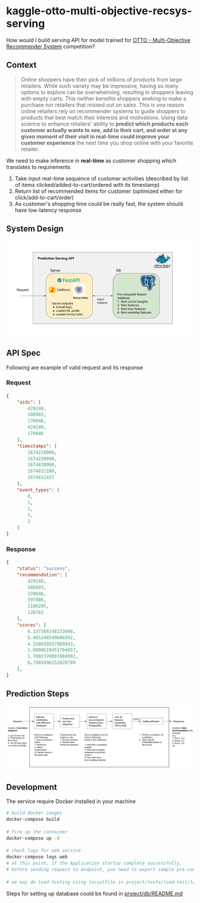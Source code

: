 # kaggle-otto-multi-objective-recsys-serving

How would I build serving API for model trained for [OTTO - Multi-Objective Recommender System](https://www.kaggle.com/competitions/otto-recommender-system) competition?
## Context

> Online shoppers have their pick of millions of products from large retailers. While such variety may be impressive, having so many options to explore can be overwhelming, resulting in shoppers leaving with empty carts. This neither benefits shoppers seeking to make a purchase nor retailers that missed out on sales. This is one reason online retailers rely on recommender systems to guide shoppers to products that best match their interests and motivations. Using data science to enhance retailers' ability to **predict which products each customer actually wants to see, add to their cart, and order at any given moment of their visit in real-time could improve your customer experience** the next time you shop online with your favorite retailer.

We need to make inference in **real-time** as customer shopping which translates to requirements

1. Take input real-time sequence of customer activities (described by list of items clicked/added-to-cart/ordered with its timestamp)
2. Return list of recommended items for customer (optimized either for click/add-to-cart/order)
3. As customer's shopping time could be really fast, the system should have low-latency response

## System Design

![system](assets/system-diagram.png "System Design")

## API Spec

Following are example of valid request and its response

### Request

```json
{
    "aids": [
        429240,
        588903,
        170046,
        429240,
        170046
    ],
    "timestamps": [
        1674210000,
        1674220000,
        1674830000,
        1674832100,
        1674832437
    ],
    "event_types": [
        0,
        1,
        1,
        1,
        2
    ]
}
```

### Response

```json
{
    "status": "success",
    "recommendation": [
        429240,
        588903,
        170046,
        597886,
        1180285,
        128763
    ],
    "scores": [
        6.137368148153008,
        5.465248549680262,
        4.310939557989943,
        1.8090619451704857,
        1.7002370097088992,
        0.7901096152820789
    ],
}
```

## Prediction Steps

![steps](assets/prediction-steps.png "Steps")

## Development

The service require Docker installed in your machine

```bash
# build docker images
docker-compose build

# fire up the container
docker-compose up -d

# check logs for web service
docker-compose logs web
# at this point, if the Application startup complete successfully,
# before sending request to endpoint, you need to export sample pre-computed features to the postgres db

# we may do load-testing using locustfile in project/tests/load-test/locustfile.py

```

Steps for setting up database could be found in [project/db/README.md](project/db/README.md)
